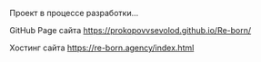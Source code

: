 Проект в процессе разработки...

GitHub Page сайта https://prokopovvsevolod.github.io/Re-born/

Хостинг сайта https://re-born.agency/index.html
